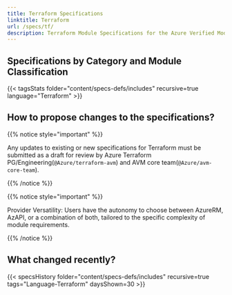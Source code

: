 ```yaml
---
title: Terraform Specifications
linktitle: Terraform
url: /specs/tf/
description: Terraform Module Specifications for the Azure Verified Modules (AVM) program
---
```


## Specifications by Category and Module Classification

{{< tagsStats folder="content/specs-defs/includes" recursive=true language="Terraform" >}}

## How to propose changes to the specifications?

{{% notice style="important" %}}

Any updates to existing or new specifications for Terraform must be submitted as a draft for review by Azure Terraform PG/Engineering(`@Azure/terraform-avm`) and AVM core team(`@Azure/avm-core-team`).

{{% /notice %}}

{{% notice style="important" %}}

Provider Versatility: Users have the autonomy to choose between AzureRM, AzAPI, or a combination of both, tailored to the specific complexity of module requirements.

{{% /notice %}}

## What changed recently?

{{< specsHistory folder="content/specs-defs/includes" recursive=true tags="Language-Terraform" daysShown=30 >}}
